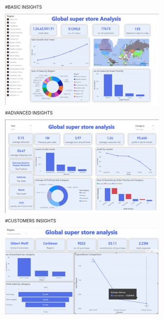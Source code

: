 #BASIC INSIGHTS

![Basic Insights](https://github.com/amith7025/Global-store-analysis/blob/main/Screenshot%202023-12-30%20204247.png)

#ADVANCED INSIGHTS

![Advanced Insights](https://github.com/amith7025/Global-store-analysis/blob/main/Screenshot%202023-12-31%20073213.png)


#CUSTOMERS INSIGHTS

![Customers Insights](https://github.com/amith7025/Global-store-analysis/blob/main/Screenshot%202023-12-31%20114036.png)
